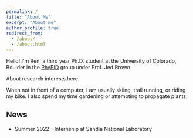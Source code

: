 ```yaml
---
permalink: /
title: "About Me"
excerpt: "About me"
author_profile: true
redirect_from:
  - /about/
  - /about.html
---
```

Hello! I'm Ren, a third year Ph.D. student at the University of Colorado, Boulder in the [PhyPID](https://phypid.org/) group under Prof. Jed Brown.

About research interests here.

When not in front of a computer, I am usually skiing, trail running, or riding my bike. I also spend my time gardening or attempting to propagate plants.

News
------
* Summer 2022 - Internship at Sandia National Laboratory
